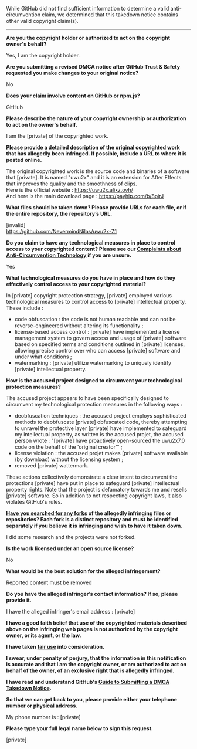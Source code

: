 While GitHub did not find sufficient information to determine a valid anti-circumvention claim, we determined that this takedown notice contains other valid copyright claim(s).

---

**Are you the copyright holder or authorized to act on the copyright owner's behalf?**

Yes, I am the copyright holder.

**Are you submitting a revised DMCA notice after GitHub Trust & Safety requested you make changes to your original notice?**

No

**Does your claim involve content on GitHub or npm.js?**

GitHub

**Please describe the nature of your copyright ownership or authorization to act on the owner's behalf.**

I am the [private] of the copyrighted work.

**Please provide a detailed description of the original copyrighted work that has allegedly been infringed. If possible, include a URL to where it is posted online.**

The original copyrighted work is the source code and binaries of a software that [private]. It is named "uwu2x" and it is an extension for After Effects that improves the quality and the smoothness of clips.  
Here is the official website : https://uwu2x.alixz.ovh/  
And here is the main download page : https://payhip.com/b/8oirJ

**What files should be taken down? Please provide URLs for each file, or if the entire repository, the repository’s URL.**

[invalid]  
https://github.com/NevermindNilas/uwu2x-7.1

**Do you claim to have any technological measures in place to control access to your copyrighted content? Please see our <a href="https://docs.github.com/articles/guide-to-submitting-a-dmca-takedown-notice#complaints-about-anti-circumvention-technology">Complaints about Anti-Circumvention Technology</a> if you are unsure.**

Yes

**What technological measures do you have in place and how do they effectively control access to your copyrighted material?**

In [private] copyright protection strategy, [private] employed various technological measures to control access to [private] intellectual property. These include :

- code obfuscation : the code is not human readable and can not be reverse-engineered without altering its functionality ;  
- license-based access control : [private] have implemented a license management system to govern access and usage of [private] software based on specified terms and conditions outlined in [private] licenses, allowing precise control over who can access [private] software and under what conditions ;
- watermarking : [private] utilize watermarking to uniquely identify [private] intellectual property.

**How is the accused project designed to circumvent your technological protection measures?**

The accused project appears to have been specifically designed to circumvent my technological protection measures in the following ways :

- deobfuscation techniques : the accused project employs sophisticated methods to deobfuscate [private] obfuscated code, thereby attempting to unravel the protective layer [private] have implemented to safeguard my intellectual property, as written is the accused projet, the accused person wrote : "[private] have proactively open-sourced the uwu2x7.0 code on the behalf of the 'original creator'" ;  
- license violation : the accused projet makes [private] software available (by download) without the licensing system ;  
- removed [private] wattermark.

These actions collectively demonstrate a clear intent to circumvent the protections [private] have put in place to safeguard [private] intellectual property rights.
Note that the project is defamatory towards me and resells [private] software. So in addition to not respecting copyright laws, it also violates GitHub's rules.

**<a href="https://docs.github.com/articles/dmca-takedown-policy#b-what-about-forks-or-whats-a-fork">Have you searched for any forks</a> of the allegedly infringing files or repositories? Each fork is a distinct repository and must be identified separately if you believe it is infringing and wish to have it taken down.**

I did some research and the projects were not forked.

**Is the work licensed under an open source license?**

No

**What would be the best solution for the alleged infringement?**

Reported content must be removed

**Do you have the alleged infringer’s contact information? If so, please provide it.**

I have the alleged infringer's email address : [private]

**I have a good faith belief that use of the copyrighted materials described above on the infringing web pages is not authorized by the copyright owner, or its agent, or the law.**

**I have taken <a href="https://www.lumendatabase.org/topics/22">fair use</a> into consideration.**

**I swear, under penalty of perjury, that the information in this notification is accurate and that I am the copyright owner, or am authorized to act on behalf of the owner, of an exclusive right that is allegedly infringed.**

**I have read and understand GitHub's <a href="https://docs.github.com/articles/guide-to-submitting-a-dmca-takedown-notice/">Guide to Submitting a DMCA Takedown Notice</a>.**

**So that we can get back to you, please provide either your telephone number or physical address.**

My phone number is : [private]

**Please type your full legal name below to sign this request.**

[private]
